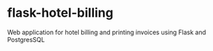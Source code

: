 # flask-hotel-billing
Web application for hotel billing and printing invoices using Flask and PostgresSQL

